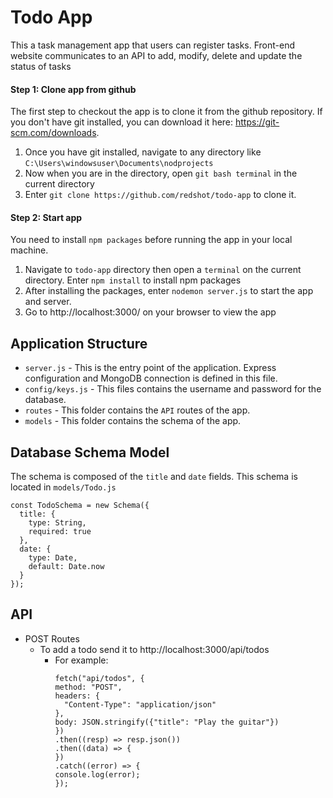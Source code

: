 # Todo App
This a task management app that users can register tasks. Front-end website communicates to an API to add, modify, delete and update the status of tasks

#### Step 1: Clone app from github
The first step to checkout the app is to clone it from the github repository. If you don't have git installed, you can download it here: https://git-scm.com/downloads.

1. Once you have git installed, navigate to any directory like `C:\Users\windowsuser\Documents\nodprojects`
2. Now when you are in the directory, open `git bash terminal` in the current directory
3. Enter `git clone https://github.com/redshot/todo-app` to clone it.

#### Step 2: Start app
You need to install `npm packages` before running the app in your local machine.

1. Navigate to `todo-app` directory then open a `terminal` on the current directory. Enter `npm install` to install npm packages
2. After installing the packages, enter `nodemon server.js` to start the app and server.
3. Go to http://localhost:3000/ on your browser to view the app

## Application Structure
- `server.js` - This is the entry point of the application. Express configuration and MongoDB connection is defined in this file.
- `config/keys.js` - This files contains the username and password for the database.
- `routes` - This folder contains the `API` routes of the app.
- `models` - This folder contains the schema of the app.

## Database Schema Model
The schema is composed of the `title` and `date` fields. This schema is located in `models/Todo.js`

```
const TodoSchema = new Schema({
  title: {
    type: String,
    required: true
  },
  date: {
    type: Date,
    default: Date.now
  }
});
```

## API

- POST Routes
  - To add a todo send it to http://localhost:3000/api/todos
    - For example:
      ```
      fetch("api/todos", {
      method: "POST",
      headers: {
        "Content-Type": "application/json"
      },
      body: JSON.stringify({"title": "Play the guitar"})
      })
      .then((resp) => resp.json())
      .then((data) => {
      })
      .catch((error) => {
      console.log(error);
      });
      ```
